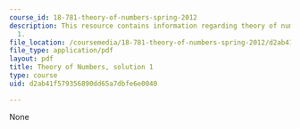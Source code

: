 ```yaml
---
course_id: 18-781-theory-of-numbers-spring-2012
description: This resource contains information regarding theory of numbers, solution
  1.
file_location: /coursemedia/18-781-theory-of-numbers-spring-2012/d2ab41f579356890dd65a7dbfe6e0040_MIT18_781S12_pset1sol.pdf
file_type: application/pdf
layout: pdf
title: Theory of Numbers, solution 1
type: course
uid: d2ab41f579356890dd65a7dbfe6e0040

---
```

None